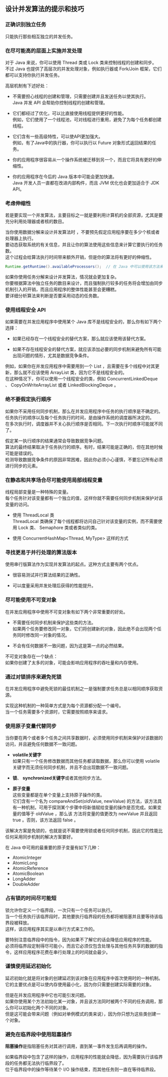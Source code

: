 ## 设计并发算法的提示和技巧

### 正确识别独立任务
只能执行那些相互独立的并发任务。  

### 在尽可能高的层面上实施并发处理
对于 Java 来说，你可以使用 Thread 类或 Lock 类来控制线程的创建和同步。  
不过 Java 也提供了高层次的并发处理对象，例如执行器或 Fork/Join 框架，它们都可以支持你执行并发任务。  

高层机制有下述好处：
-   不需要担心线程的创建和管理，只需要创建并且发送任务以使其执行。  
Java 并发 API 会帮助你控制线程的创建和管理。

-   它们都经过了优化，可以比直接使用线程提供更好的性能。  
例如，它们使用了一个线程池，可对线程进行重用，避免了为每个任务都创建线程。  
-   它们含有一些高级特性，可以使API更加强大。  
例如，有了Java中的执行器，你可以执行以 Future 对象形式返回结果的任务。  
-   你的应用程序很容易从一个操作系统被迁移到另一个，而且它将具有更好的伸缩性。
-   你的应用程序在今后的 Java 版本中可能会更加快速。  
Java 开发人员一直都在改进内部构件，而且 JVM 优化也会更加适合于 JDK API。

### 考虑伸缩性
若是要实现一个并发算法，主要目标之一就是要利用计算机的全部资源，尤其是要充分利用处理器或者核的数目。  

当你使用数据分解来设计并发算法时 ，不要预先假定应用程序要在多少个核或者处理器上执行。  
要动态获取系统的有关信息，并且让你的算法使用这些信息来计算它要执行的任务数。  
这个过程会给算法执行时间带来额外开销，但是你的算法将有更好的伸缩性。
```java
Runtime.getRuntime().availableProcessors();  // 在 Java 中可以使用该方法来获取信息
```
如果你使用任务分解来设计并发算法，情况就会更加复杂。  
你要根据算法中独立任务的数目来设计，而且强制执行较多的任务将会增加由同步机制引入的开销，而且应用程序的整体性能甚至会更糟糕。  
要详细分析算法来判断是否要采用动态的任务数。

### 使用线程安全 API
如果需要在并发应用程序中使用某个 Java 库不是线程安全的，那么你有如下两个选择：
-   如果已经存在一个线程安全的替代方案，那么就应该使用该替代方案。

-   如果不存在线程安全的替代方案，就应该添加必要的同步机制来避免所有可能出现问题的情形，尤其是数据竞争条件。

例如，如果你在并发应用程序中需要用到一个 List ，且需要在多个线程中对其更新，那么就不应该使用 ArrayList 类，因为它不是线程安全的。  
在这种情况下，你可以使用一个线程安全的类，例如 ConcurrentLinkedDeque 、 CopyOnWriteArrayList 或者 LinkedBlockingDeque 。

### 绝不要假定执行顺序
如果你不采用任何同步机制，那么在并发应用程序中任务的执行顺序是不确定的。  
任务执行的顺序以及每个任务执行的时间，是由操作系统的调度器所决定的。  
在多次执行时，调度器并不关心执行顺序是否相同。下一次执行时顺序可能就不同了。  

假定某一执行顺序的结果通常会导致数据竞争问题。  
算法的最终结果取决于任务执行的顺序。有时，结果可能是正确的，但在其他时候可能是错误的。  
检测导致数据竞争条件的原因非常困难，因此你必须小心谨慎，不要忘记所有必须进行同步的元素。

### 在静态和共享场合尽可能使用局部线程变量
线程局部变量是一种特殊的变量。   
每个任务针对该变量都有一个独立的值，这样你就不需要任何同步机制来保护对该变量的访问。
-   使用 ThreadLocal 类  
ThreadLocal 类确保了每个线程都将访问自己针对该变量的实例，而不需要使用 Lock 类、 Semaphore 类或者类似的类。

-   使用 ConcurrentHashMap<Thread, MyType> 这样的方式


### 寻找更易于并行处理的算法版本
使用串行版算法作为实现并发算法的起点。这种方式主要有两个优点。
-   很容易测试并行算法结果的正确性。

-   可以度量采用并发处理后获得的性能提升。

### 尽可能使用不可变对象
在并发应用程序中使用不可变对象有如下两个非常重要的好处。
-   不需要任何同步机制来保护这些类的方法。  
如果两个任务要修改同一对象，它们将创建新的对象，因此绝不会出现两个任务同时修改同一对象的情况。

-   不会有任何数据不一致问题，因为这是第一点的必然结果。

不可变对象存在一个缺点：  
如果你创建了太多的对象，可能会影响应用程序的吞吐量和内存使用。

### 通过对锁排序来避免死锁
在并发应用程序中避免死锁的最佳机制之一是强制要求任务总是以相同顺序获取资源。  

实现这种机制的一种简单方式是为每个资源都分配一个编号。  
当一个任务需要多个资源时，它需要按照顺序来请求。


### 使用原子变量代替同步
当你要在两个或者多个任务之间共享数据时，必须使用同步机制来保护对该数据的访问，并且避免任何数据不一致问题。
-   **volatile关键字**  
如果只有一个任务修改数据而其他任务都读取数据，那么你可以使用 volatile 关键字而无须任何同步机制，并且不会出现数据不一致问题。

-   **锁**、 **synchronized关键字**或者其他同步方法。
-   **原子变量**  
这些变量都是在单个变量上支持原子操作的类。  
它们含有一个名为 compareAndSet(oldValue, newValue) 的方法，该方法具有一种机制，可用于探测某个步骤中将新值赋给变量的操作是否完成。如果变量的值等于 oldValue ，那么该
    方法将变量的值更改为 newValue 并且返回 true 。否则，该方法返回 false 。
  
该解决方案是免锁的，也就是说不需要使用锁或者任何同步机制，因此它的性能比任何采用同步机制的解决方案要好。  
  
在 Java 中可用的最重要的原子变量有如下几种：
-   AtomicInteger
-   AtomicLong
-   AtomicReference
-   AtomicBoolean
-   LongAdder
-   DoubleAdder

### 占有锁的时间尽可能短
锁允许你定义一个临界段，一次只有一个任务可以执行。  
当一个任务执行该临界段时，其他要执行临界段的任务都将被阻塞并且要等待该临界段被释放。  
这样，该应用程序其实是以串行方式来工作的。

要特别注意临界段中的指令，因为如果不了解它的话会降低应用程序的性能。  
必须将临界段定制得尽可能小，而且它必须仅包含处理与其他任务共享的数据的指令，这样应用程序花费在串行处理上的时间就会最少。


### 谨慎使用延迟初始化
延迟初始化就是将对象的创建延迟到该对象在应用程序中首次使用时的一种机制。  
它的主要优点是可以使内存使用最小化，因为你只需要创建实际需要的对象。  

但是在并发应用程序中它也可能引发问题。  
如果你使用某个方法初始化某一对象，并且该方法同时被两个不同的任务调用，那么你可以初始化两个不同的对象。  
但是这可能会带来问题（例如对单例模式的类来说），因为你只想为这些类创建一个对象。

### 避免在临界段中使用阻塞操作
**阻塞操作**是指阻塞任务对其进行调用，直到某一事件发生后再调用的操作。

如果临界段中包含了这样的操作，应用程序的性能就会降低，因为需要执行该临界段的任务都无法执行临界段了。  
位于临界段中的操作等待某个 I/O 操作结束，而其他任务则一直在等待临界段。